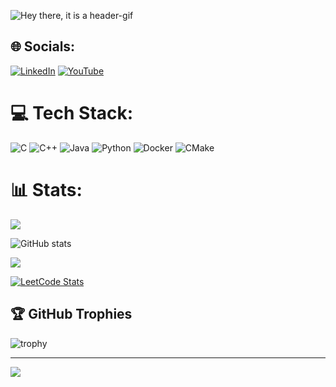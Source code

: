 
![Hey there, it is a header-gif](https://github.com/JiaChangGit/JiaChangGit/blob/main/header.gif)

## 🌐 Socials:
[![LinkedIn](https://img.shields.io/badge/LinkedIn-%230077B5.svg?logo=linkedin&logoColor=white)](https://linkedin.com/in/jia81920) 
[![YouTube](https://img.shields.io/badge/YouTube-%23FF0000.svg?logo=YouTube&logoColor=white)](https://youtube.com/@Jia81920) 
<!-- [![Discord](https://img.shields.io/badge/Discord-%237289DA.svg?logo=discord&logoColor=white)](https://discord.gg/JIA) --> 
<!-- [![Facebook](https://img.shields.io/badge/Facebook-%231877F2.svg?logo=Facebook&logoColor=white)](https://facebook.com/JIA) --> 
<!-- [![Instagram](https://img.shields.io/badge/Instagram-%23E4405F.svg?logo=Instagram&logoColor=white)](https://instagram.com/JIA) --> 
<!-- [![Medium](https://img.shields.io/badge/Medium-12100E?logo=medium&logoColor=white)](https://medium.com/@jia81920) --> 
<!-- [![X](https://img.shields.io/badge/X-black.svg?logo=X&logoColor=white)](https://x.com/JIA) --> 

# 💻 Tech Stack:
![C](https://img.shields.io/badge/c-%2300599C.svg?style=for-the-badge&logo=c&logoColor=white) ![C++](https://img.shields.io/badge/c++-%2300599C.svg?style=for-the-badge&logo=c%2B%2B&logoColor=white) ![Java](https://img.shields.io/badge/java-%23ED8B00.svg?style=for-the-badge&logo=openjdk&logoColor=white) ![Python](https://img.shields.io/badge/python-3670A0?style=for-the-badge&logo=python&logoColor=ffdd54) ![Docker](https://img.shields.io/badge/docker-%230db7ed.svg?style=for-the-badge&logo=docker&logoColor=white) ![CMake](https://img.shields.io/badge/CMake-%23008FBA.svg?style=for-the-badge&logo=cmake&logoColor=white) 

# 📊 Stats:
![](https://github-readme-stats.vercel.app/api/top-langs/?username=JiaChangGit&theme=moltack&hide_border=false&count_private=true&layout=compact) 

![GitHub stats](https://github-readme-stats.vercel.app/api?username=JiaChangGit&theme=moltack&hide_border=false&include_all_commits=true&count_private=true&rank_icon=github) 

![](https://github-readme-streak-stats.herokuapp.com/?user=JiaChangGit&theme=moltack&hide_border=false&layout=compact) 

[![LeetCode Stats](https://leetcard.jacoblin.cool/JiaChangGit?theme=forest&font=Baloo%202&ext=heatmap)](https://leetcode.com/JiaChangGit/) 

## 🏆 GitHub Trophies
![trophy](https://github-profile-trophy.vercel.app/?username=JiaChangGit&theme=alduin&no-frame=false&no-bg=true&margin-w=2&rank=-?,-C) 

---
[![](https://visitcount.itsvg.in/api?id=JiaChangGit&icon=0&color=0)](https://visitcount.itsvg.in) 


<!--  ## 💰 You can help me by Donating -->
<!--  [![BuyMeACoffee](https://img.shields.io/badge/Buy%20Me%20a%20Coffee-ffdd00?style=for-the-badge&logo=buy-me-a-coffee&logoColor=black)](https://buymeacoffee.com/JIA)  -->
<!--  [![PayPal](https://img.shields.io/badge/PayPal-00457C?style=for-the-badge&logo=paypal&logoColor=white)](https://paypal.me/JIA)  -->
<!--  [![Patreon](https://img.shields.io/badge/Patreon-F96854?style=for-the-badge&logo=patreon&logoColor=white)](https://patreon.com/JIA)  -->
<!--  [![Ko-Fi](https://img.shields.io/badge/Ko--fi-F16061?style=for-the-badge&logo=ko-fi&logoColor=white)](https://ko-fi.com/JIA)  -->


<!-- Proudly created with GPRM ( https://gprm.itsvg.in ) -->
